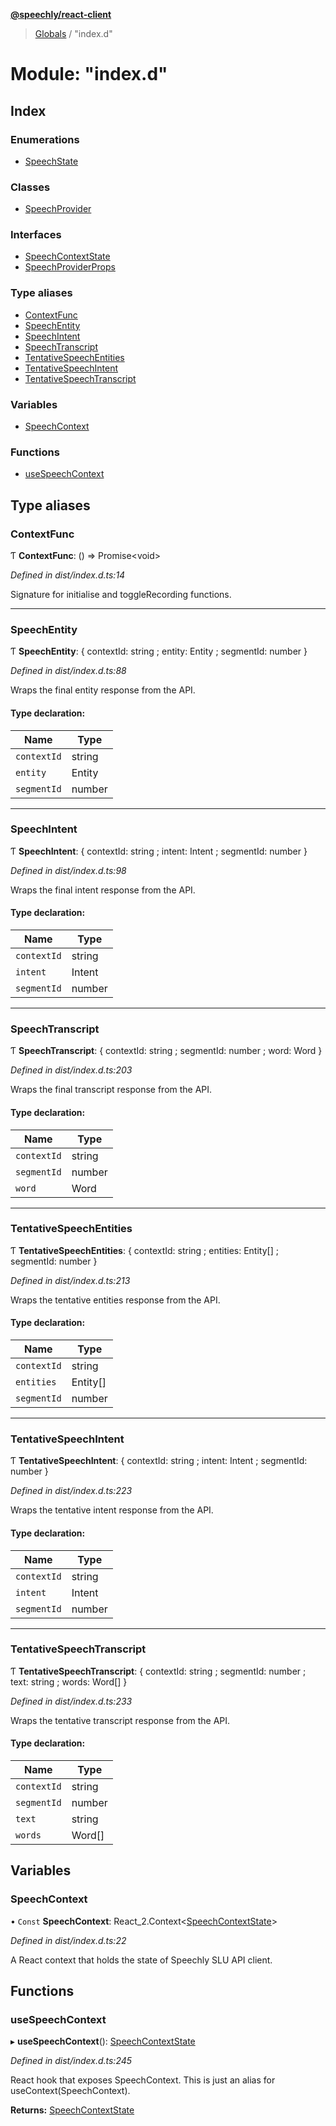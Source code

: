 **[@speechly/react-client](../README.md)**

> [Globals](../README.md) / "index.d"

# Module: "index.d"

## Index

### Enumerations

* [SpeechState](../enums/_index_d_.speechstate.md)

### Classes

* [SpeechProvider](../classes/_index_d_.speechprovider.md)

### Interfaces

* [SpeechContextState](../interfaces/_index_d_.speechcontextstate.md)
* [SpeechProviderProps](../interfaces/_index_d_.speechproviderprops.md)

### Type aliases

* [ContextFunc](_index_d_.md#contextfunc)
* [SpeechEntity](_index_d_.md#speechentity)
* [SpeechIntent](_index_d_.md#speechintent)
* [SpeechTranscript](_index_d_.md#speechtranscript)
* [TentativeSpeechEntities](_index_d_.md#tentativespeechentities)
* [TentativeSpeechIntent](_index_d_.md#tentativespeechintent)
* [TentativeSpeechTranscript](_index_d_.md#tentativespeechtranscript)

### Variables

* [SpeechContext](_index_d_.md#speechcontext)

### Functions

* [useSpeechContext](_index_d_.md#usespeechcontext)

## Type aliases

### ContextFunc

Ƭ  **ContextFunc**: () => Promise\<void>

*Defined in dist/index.d.ts:14*

Signature for initialise and toggleRecording functions.

___

### SpeechEntity

Ƭ  **SpeechEntity**: { contextId: string ; entity: Entity ; segmentId: number  }

*Defined in dist/index.d.ts:88*

Wraps the final entity response from the API.

#### Type declaration:

Name | Type |
------ | ------ |
`contextId` | string |
`entity` | Entity |
`segmentId` | number |

___

### SpeechIntent

Ƭ  **SpeechIntent**: { contextId: string ; intent: Intent ; segmentId: number  }

*Defined in dist/index.d.ts:98*

Wraps the final intent response from the API.

#### Type declaration:

Name | Type |
------ | ------ |
`contextId` | string |
`intent` | Intent |
`segmentId` | number |

___

### SpeechTranscript

Ƭ  **SpeechTranscript**: { contextId: string ; segmentId: number ; word: Word  }

*Defined in dist/index.d.ts:203*

Wraps the final transcript response from the API.

#### Type declaration:

Name | Type |
------ | ------ |
`contextId` | string |
`segmentId` | number |
`word` | Word |

___

### TentativeSpeechEntities

Ƭ  **TentativeSpeechEntities**: { contextId: string ; entities: Entity[] ; segmentId: number  }

*Defined in dist/index.d.ts:213*

Wraps the tentative entities response from the API.

#### Type declaration:

Name | Type |
------ | ------ |
`contextId` | string |
`entities` | Entity[] |
`segmentId` | number |

___

### TentativeSpeechIntent

Ƭ  **TentativeSpeechIntent**: { contextId: string ; intent: Intent ; segmentId: number  }

*Defined in dist/index.d.ts:223*

Wraps the tentative intent response from the API.

#### Type declaration:

Name | Type |
------ | ------ |
`contextId` | string |
`intent` | Intent |
`segmentId` | number |

___

### TentativeSpeechTranscript

Ƭ  **TentativeSpeechTranscript**: { contextId: string ; segmentId: number ; text: string ; words: Word[]  }

*Defined in dist/index.d.ts:233*

Wraps the tentative transcript response from the API.

#### Type declaration:

Name | Type |
------ | ------ |
`contextId` | string |
`segmentId` | number |
`text` | string |
`words` | Word[] |

## Variables

### SpeechContext

• `Const` **SpeechContext**: React_2.Context\<[SpeechContextState](../interfaces/_index_d_.speechcontextstate.md)>

*Defined in dist/index.d.ts:22*

A React context that holds the state of Speechly SLU API client.

## Functions

### useSpeechContext

▸ **useSpeechContext**(): [SpeechContextState](../interfaces/_index_d_.speechcontextstate.md)

*Defined in dist/index.d.ts:245*

React hook that exposes SpeechContext.
This is just an alias for useContext(SpeechContext).

**Returns:** [SpeechContextState](../interfaces/_index_d_.speechcontextstate.md)
